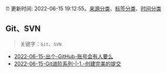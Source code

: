 :alarm_clock: 更新时间: 2022-06-15 19:12:55。[来源分类](../README.md)、[标签分类](../TAGS.md)、[时间分类](../TIMELINE.md)

## Git、SVN


> 关键字：`Git`、`SVN`



- [2022-06-15-出个-GitHub-账号会有人要么](https://www.v2ex.com/t/859888) 
- [2022-06-15-Git进阶系列-|-1.-创建完美的提交](https://toutiao.io/k/1k9s8we) 